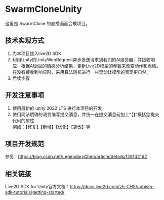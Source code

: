 # SwarmCloneUnity
这里是 SwarmClone 的直播画面合成项目。
## 技术实现方式
1. 为本项目接入live2D SDK
2. 利用Unity的UnityWebRequest异步发送请求到我们的AI服务器，并接收响应，根据AI返回的情感分析结果，更新Live2D模型的参数来改变动作和表情。
在没有接收到响应时，采用算法随机进行一些晃动让模型的表现更自然。
3. 后续步骤

## 开发注意事项
1. 使用最新的 unity 2022 LTS 进行本项目的开发
2. 使用简洁明确的语言编写提交消息，并统一在提交消息前加上“【】”概括您提交代码的属性</br>
   例如：【修复】【新增】【优化】【更改】等

## 项目开发规范
参见：https://blog.csdn.net/LegendaryChen/article/details/129142162

## 相关链接
Live2D SDK for Unity官方文档：https://docs.live2d.com/zh-CHS/cubism-sdk-tutorials/getting-started/